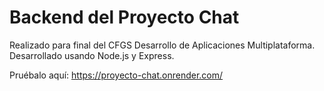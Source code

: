 # Backend del Proyecto Chat

Realizado para final del CFGS Desarrollo de Aplicaciones Multiplataforma. Desarrollado usando Node.js y Express.

Pruébalo aquí: https://proyecto-chat.onrender.com/
